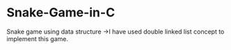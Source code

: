 # Snake-Game-in-C
Snake game using data structure 
    ->I have used double linked list concept to implement this game. 
  
